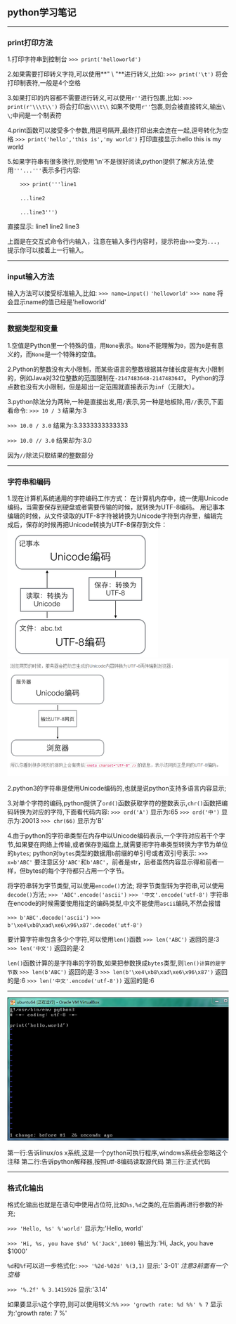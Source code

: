 
## python学习笔记

---

### print打印方法
1.打印字符串到控制台
`>>> print('helloworld')`

2.如果需要打印转义字符,可以使用**" \ "**进行转义,比如:
`>>> print('\t')` 将会打印制表符,一般是4个空格

3.如果打印的内容都不需要进行转义,可以使用`r''`进行包裹,比如:
`>>> print(r'\\\t\\')`
将会打印出`\\\t\\`
如果不使用`r''`包裹,则会被直接转义,输出`\		\`;中间是一个制表符

4.print函数可以接受多个参数,用逗号隔开,最终打印出来会连在一起,逗号转化为空格
`>>> print('hello','this is','my world')`
打印直接显示:hello this is my world

5.如果字符串有很多换行,则使用'\n'不是很好阅读,python提供了解决方法,使用`'''...'''`表示多行内容:

		>>> print('''line1

		...line2

		...line3''')

直接显示:
line1
line2
line3

上面是在交互式命令行内输入，注意在输入多行内容时，提示符由`>>>`变为`...`，提示你可以接着上一行输入。

---

### input输入方法
输入方法可以接受标准输入,比如:
`>>> name=input()`
`'helloworld'`
`>>> name`
将会显示name的值已经是'helloworld'

---

### 数据类型和变量

1.空值是Python里一个特殊的值，用`None`表示。`None`不能理解为`0`，因为`0`是有意义的，而`None`是一个特殊的空值。


2.Python的整数没有大小限制，而某些语言的整数根据其存储长度是有大小限制的，例如Java对32位整数的范围限制在`-2147483648-2147483647`。
Python的浮点数也没有大小限制，但是超出一定范围就直接表示为`inf`（无限大）。

3.python除法分为两种,一种是直接出发,用`/`表示,另一种是地板除,用`//`表示,下面看命令:
`>>> 10 / 3`
结果为:3

`>>> 10.0 / 3.0`
结果为:3.3333333333333

`>>> 10.0 // 3.0`
结果却为:3.0

因为`//`除法只取结果的整数部分

---

### 字符串和编码

1.现在计算机系统通用的字符编码工作方式：
在计算机内存中，统一使用Unicode编码，当需要保存到硬盘或者需要传输的时候，就转换为UTF-8编码。
用记事本编辑的时候，从文件读取的UTF-8字符被转换为Unicode字符到内存里，编辑完成后，保存的时候再把Unicode转换为UTF-8保存到文件：
![内存和文件的编码转换](img/figure1.png "编码过程")
![内存和文件的编码转换](img/figure2.png "编码过程")

2.python3的字符串是使用Unicode编码的,也就是说python支持多语言内容显示;

3.对单个字符的编码,python提供了`ord()`函数获取字符的整数表示,`chr()`函数把编码转换为对应的字符,下面看代码内容:
`>>> ord('A')`
显示为:65
`>>> ord('中')`
显示为:20013
`>>> chr(66)`
显示为'B'

4.由于python的字符串类型在内存中以Unicode编码表示,一个字符对应若干个字节,如果要在网络上传输,或者保存到磁盘上,就需要把字符串类型转换为字节为单位的`bytes`;
python对`bytes`类型的数据用`b`前缀的单引号或者双引号表示:
`>>> x=b'ABC'`
要注意区分`'ABC'`和`b'ABC'`，前者是str，后者虽然内容显示得和前者一样，但bytes的每个字符都只占用一个字节。

将字符串转为字节类型,可以使用`encode()`方法;
将字节类型转为字符串,可以使用`decode()`方法;
`>>> 'ABC'.encode('ascii')`
`>>> '中文'.encode('utf-8')`
字符串在encode的时候需要使用指定的编码类型,中文不能使用`ascii`编码,不然会报错

`>>> b'ABC'.decode('ascii')`
`>>> b'\xe4\xb8\xad\xe6\x96\x87'.decode('utf-8')`



要计算字符串包含多少个字符,可以使用`len()`函数
`>>> len('ABC')`
返回的是:3
`>>> len('中文')`
返回的是:2

`len()`函数计算的是字符串的字符数,如果把参数换成`bytes`类型,则`len()计算的是字节数`
`>>> len(b'ABC')`
返回的是:3
`>>> len(b'\xe4\xb8\xad\xe6\x96\x87')`
返回的是:6
`>>> len('中文'.encode('utf-8'))`
返回的是:6

---

![python文本文件代码](img/figure3.png)

第一行:告诉linux/os x系统,这是一个python可执行程序,windows系统会忽略这个注释
第二行:告诉python解释器,按照utf-8编码读取源代码
第三行:正式代码

---

### 格式化输出

格式化输出也就是在语句中使用占位符,比如`%s,%d`之类的,在后面再进行参数的补充;

`>>> 'Hello, %s' %'world'`
显示为:'Hello, world'

`>>> 'Hi, %s, you have $%d' %('Jack',1000)`
输出为:'Hi, Jack, you have $1000'

`%d`和`%f`可以进一步格式化:
`>>> '%2d-%02d' %(3,1)`
显示:' 3-01'	*注意3前面有一个空格*

`>>> '%.2f' % 3.1415926`
显示:'3.14'

如果要显示`%`这个字符,则可以使用转义:`%%`
`>>> 'growth rate: %d %%' % 7`
显示为:'growth rate: 7 %'

